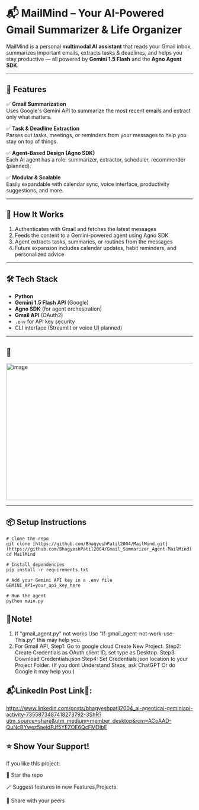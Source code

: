 # 📬 MailMind – Your AI-Powered Gmail Summarizer & Life Organizer

MailMind is a personal **multimodal AI assistant** that reads your Gmail inbox, summarizes important emails, extracts tasks & deadlines, and helps you stay productive — all powered by **Gemini 1.5 Flash** and the **Agno Agent SDK**.

---

## 🚀 Features

✅ **Gmail Summarization**  
Uses Google's Gemini API to summarize the most recent emails and extract only what matters.

✅ **Task & Deadline Extraction**  
Parses out tasks, meetings, or reminders from your messages to help you stay on top of things.

✅ **Agent-Based Design (Agno SDK)**  
Each AI agent has a role: summarizer, extractor, scheduler, recommender (planned).

✅ **Modular & Scalable**  
Easily expandable with calendar sync, voice interface, productivity suggestions, and more.

---

## 🧠 How It Works

1. Authenticates with Gmail and fetches the latest messages  
2. Feeds the content to a Gemini-powered agent using Agno SDK  
3. Agent extracts tasks, summaries, or routines from the messages  
4. Future expansion includes calendar updates, habit reminders, and personalized advice

---

## 🛠️ Tech Stack

- **Python**
- **Gemini 1.5 Flash API** (Google)
- **Agno SDK** (for agent orchestration)
- **Gmail API** (OAuth2)
- `.env` for API key security
- CLI interface (Streamlit or voice UI planned)

---

## 📸 

<img width="1522" height="369" alt="image" src="https://github.com/user-attachments/assets/f8a88c8b-0545-488d-ae3b-d157333ea5a9" />


---

## 📦 Setup Instructions

```
# Clone the repo
git clone [https://github.com/BhagyeshPatil2004/MailMind.git](https://github.com/BhagyeshPatil2004/Gmail_Summarizer_Agent-MailMind)
cd MailMind

# Install dependencies
pip install -r requirements.txt

# Add your Gemini API key in a .env file
GEMINI_API=your_api_key_here

# Run the agent
python main.py

```

## 📝Note!
1. If "gmail_agent.py" not works Use "If-gmail_agent-not-work-use-This.py" this may help you.
2. For Gmail API, 
   Step1: Go to google cloud Create New Project.
   Step2: Create Credentials as OAuth client ID, set type as Desktop.
   Step3: Download Credentials.json
   Step4: Set Credentials.json location to your Project Folder. (If you dont Understand Steps, ask ChatGPT Or do Google it may help you.)

## 📬LinkedIn Post Link🔗:
https://www.linkedin.com/posts/bhagyeshpatil2004_ai-agenticai-geminiapi-activity-7355873487418273792-3ShR?utm_source=share&utm_medium=member_desktop&rcm=ACoAAD-QuNcBYwez5aeldPJf5YEZOE6QcFMDlbE

## ⭐ Show Your Support!
If you like this project:

🌟 Star the repo

🪄 Suggest features in new Features,Projects.

🔁 Share with your peers
